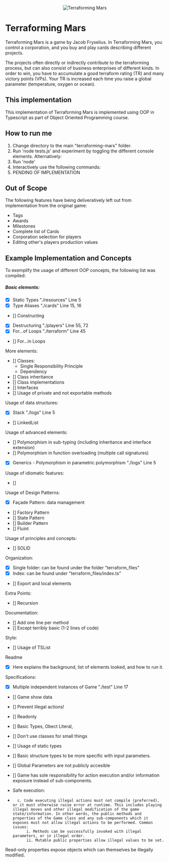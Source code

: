 <p align="center">
  <img src="https://cdn1.epicgames.com/spt-assets/5199b206e46947ebad5e5c282e95776f/terraforming-mars-offer-1j70f.jpg?h=270&resize=1&w=480" alt="Terraforming Mars"/>
</p>

# Terraforming Mars

Terraforming Mars is a game by Jacob Fryxelius. In Terraforming Mars, you control a corporation, and you buy and play cards describing different projects.

The projects often directly or indirectly contribute to the terraforming process, but can also consist of business enterprises of different kinds. In order to win, you have to accumulate a good terraform rating (TR) and many victory points (VPs). Your TR is increased each time you raise a global parameter (temperature, oxygen or ocean).

## This implementation

This implementation of Terraforming Mars is implemented using OOP in Typescript as part of Object Oriented Programming course.

## How to run me
1. Change directory to the main "terraforming-mars" folder.
2. Run 'node tests.js' and experiment by toggling the different console elements.
Alternatively:
2. Run 'node'
3. Interactively use the following commands:
4. PENDING OF IMPLEMENTATION

## Out of Scope
The following features have being deliveratively left out from implementation from the original game:

- Tags
- Awards
- Milestones
- Complete list of Cards
- Corporation selection for players
- Editing other's players production values

## Example Implementation and Concepts
To exemplify the usage of different OOP concepts, the following list was compiled:

##### Basic elements:
- [X] Static Types "./resources" Line 5
- [X] Type Aliases "./cards" Line 15, 16
- [] Constructing
- [X] Destructuring "./players" Line 55, 72
- [X] For...of Loops "./terraform" Line 45
- [] For...in Loops

More elements:
- [] Classes:
    - Single Responsibility Principle
    - Dependency
- [] Class inheritance
- [] Class implementations
- [] Interfaces
- [] Usage of private and not exportable methods

Usage of data structures:
- [X] Stack "./logs" Line 5
- [] LinkedList

Usage of advanced elements:
- [] Polymorphism in sub-typing (including inheritance and interface extension)
- [] Polymorphism in function overloading (multiple call signatures)
- [X] Generics - Polymorphism in parametric polymorphism "./logs" Line 5

Usage of idiomatic features:
- []

Usage of Design Patterns:
- [X] Façade Pattern: data management
- [] Factory Pattern
- [] State Pattern
- [] Builder Pattern
- [] Fluint

Usage of principles and concepts:
- [] SOLID

Organization:
- [X] Single folder: can be found under the folder "terraform_files"
- [X] Index: can be found under "terraform_files/index.ts"
- [] Export and local elements

Extra Points:
- [] Recursion

Documentation:
- [] Add one line per method
- [] Except terribly basic (1-2 lines of code)

Style:
- [] Usage of TSList

Readme
- [X] Here explains the background, list of elements looked, and how to run it.

Specifications:
- [X] Multiple independent instances of Game "./test" Line 17
- [] Game show data
- [] Prevent illegal actions!
- [] Readonly
- [] Basic Types, Obect Literal,
- [] Don't use classes for small things
- [] Usage of static types
- [] Basic structure types to be more specific with input parameters.

- [] Global Parameters are not publicly accesible
- [] Game has sole responsibility for action execution and/or information exposure instead of  sub-components. 


- Safe execution:
- 		c. Code executing illegal actions must not compile (preferred), or it must otherwise raise error at runtime. This includes playing illegal moves and other illegal modification of the game state/information. In other words, the public methods and properties of the Game class and any sub-components which it exposes must not allow illegal actions to be performed. Common issues: 
			i. Methods can be successfully invoked with illegal parameters, or in illegal order. 
			ii. Mutable public properties allow illegal values to be set.
 Read-only properties expose objects which can themselves be illegally modified. 